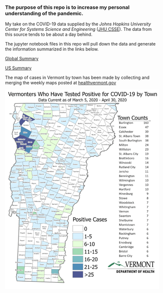 ### The purpose of this repo is to increase my personal understanding of the pandemic.

My take on the COVID-19 data supplied by the *Johns Hopkins University Center for Systems Science and Engineering* ([JHU CSSE](https://github.com/CSSEGISandData/COVID-19)).  The data from this source tends to be about a day behind. 

The jupyter notebook files in this repo will pull down the data and generate the information summarized in the links below.

[Global Summary](summary_global.md)

[US Summary](summary_us.md)


The map of cases in Vermont by town has been made by collecting and merging the weekly maps posted at [healthvermont.gov](https://www.healthvermont.gov/response/coronavirus-covid-19/current-activity-vermont#town)

![](vt_cases_by_town_animated.gif)

